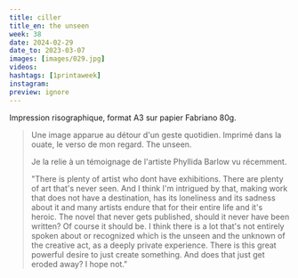 ```yaml
---
title: ciller
title_en: the unseen
week: 38
date: 2024-02-29
date_to: 2023-03-07
images: [images/029.jpg]
videos: 
hashtags: [1printaweek]
instagram: 
preview: ignore
---
```




Impression risographique, format A3 sur papier Fabriano 80g.



> Une image apparue au détour d'un geste quotidien. Imprimé dans la ouate, le verso de mon regard. The unseen.
>
> Je la relie à un témoignage de l'artiste Phyllida Barlow vu récemment. 
>
> "There is plenty of artist who dont have exhibitions. There are plenty of art that's never seen. And I think I'm intrigued by that, making work that does not have a destination, has its loneliness and its sadness about it and many artists endure that for their entire life and it's heroic. The novel that never gets published, should it never have been written? Of course it should be. I think there is a lot that's not entirely spoken about or recognized which is the unseen and the unknown of the creative act, as a deeply private experience. There is this great powerful desire to just create something. And does that just get eroded away? I hope not."
